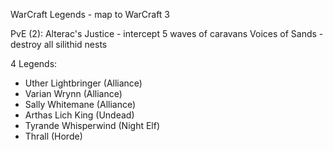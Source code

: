 WarCraft Legends - map to WarCraft 3

PvE (2):
Alterac's Justice -  intercept 5 waves of caravans
Voices of Sands - destroy all silithid nests

4 Legends: 
- Uther Lightbringer (Alliance)
- Varian Wrynn (Alliance)
- Sally Whitemane (Alliance)
- Arthas Lich King (Undead)
- Tyrande Whisperwind (Night Elf)
- Thrall (Horde)
